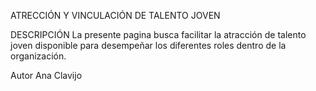 ATRECCIÓN Y VINCULACIÓN DE TALENTO JOVEN

DESCRIPCIÓN
La presente pagina busca facilitar la atracción de talento joven disponible para desempeñar los diferentes roles dentro de la organización.

Autor Ana Clavijo